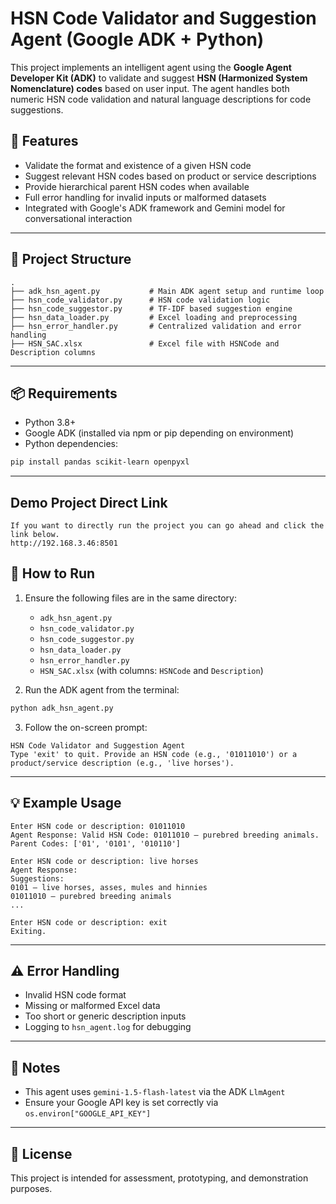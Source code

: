
# HSN Code Validator and Suggestion Agent (Google ADK + Python)

This project implements an intelligent agent using the **Google Agent Developer Kit (ADK)** to validate and suggest **HSN (Harmonized System Nomenclature) codes** based on user input. The agent handles both numeric HSN code validation and natural language descriptions for code suggestions.

## 🔧 Features

- Validate the format and existence of a given HSN code
- Suggest relevant HSN codes based on product or service descriptions
- Provide hierarchical parent HSN codes when available
- Full error handling for invalid inputs or malformed datasets
- Integrated with Google's ADK framework and Gemini model for conversational interaction

---

## 📁 Project Structure

```text
.
├── adk_hsn_agent.py           # Main ADK agent setup and runtime loop
├── hsn_code_validator.py      # HSN code validation logic
├── hsn_code_suggestor.py      # TF-IDF based suggestion engine
├── hsn_data_loader.py         # Excel loading and preprocessing
├── hsn_error_handler.py       # Centralized validation and error handling
├── HSN_SAC.xlsx               # Excel file with HSNCode and Description columns
```

---

## 📦 Requirements

- Python 3.8+
- Google ADK (installed via npm or pip depending on environment)
- Python dependencies:

```bash
pip install pandas scikit-learn openpyxl
```

---
## Demo Project Direct Link
```text
If you want to directly run the project you can go ahead and click the link below.
http://192.168.3.46:8501

```
## 🚀 How to Run

1. Ensure the following files are in the same directory:
   - `adk_hsn_agent.py`
   - `hsn_code_validator.py`
   - `hsn_code_suggestor.py`
   - `hsn_data_loader.py`
   - `hsn_error_handler.py`
   - `HSN_SAC.xlsx` (with columns: `HSNCode` and `Description`)

2. Run the ADK agent from the terminal:

```bash
python adk_hsn_agent.py
```

3. Follow the on-screen prompt:

```text
HSN Code Validator and Suggestion Agent
Type 'exit' to quit. Provide an HSN code (e.g., '01011010') or a product/service description (e.g., 'live horses').
```

---

## 💡 Example Usage

```text
Enter HSN code or description: 01011010
Agent Response: Valid HSN Code: 01011010 — purebred breeding animals. Parent Codes: ['01', '0101', '010110']

Enter HSN code or description: live horses
Agent Response:
Suggestions:
0101 — live horses, asses, mules and hinnies
01011010 — purebred breeding animals
...

Enter HSN code or description: exit
Exiting.
```

---

## ⚠️ Error Handling

- Invalid HSN code format
- Missing or malformed Excel data
- Too short or generic description inputs
- Logging to `hsn_agent.log` for debugging

---

## 📌 Notes

- This agent uses `gemini-1.5-flash-latest` via the ADK `LlmAgent`
- Ensure your Google API key is set correctly via `os.environ["GOOGLE_API_KEY"]`

---

## 📜 License

This project is intended for assessment, prototyping, and demonstration purposes.
